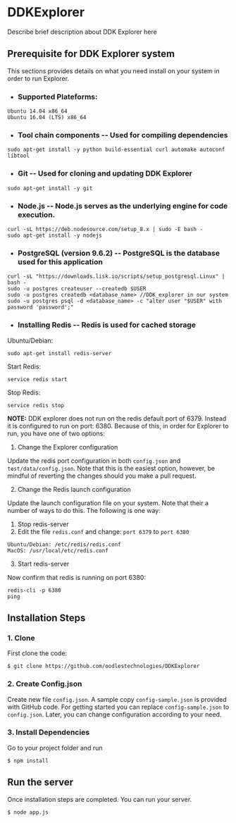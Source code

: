 # DDKExplorer
Describe brief description about DDK Explorer here

## Prerequisite for DDK Explorer system
This sections provides details on what you need install on your system in order to run Explorer.

- ### Supported Plateforms:
```
Ubuntu 14.04 x86_64
Ubuntu 16.04 (LTS) x86_64
```

- ### Tool chain components -- Used for compiling dependencies
```
sudo apt-get install -y python build-essential curl automake autoconf libtool
```

- ### Git -- Used for cloning and updating DDK Explorer
```
sudo apt-get install -y git
```

- ### Node.js -- Node.js serves as the underlying engine for code execution.
```
curl -sL https://deb.nodesource.com/setup_8.x | sudo -E bash -
sudo apt-get install -y nodejs
```

- ### PostgreSQL (version 9.6.2) -- PostgreSQL is the database used for this application
```
curl -sL "https://downloads.lisk.io/scripts/setup_postgresql.Linux" | bash -
sudo -u postgres createuser --createdb $USER
sudo -u postgres createdb <database_name> //DDK_explorer in our system
sudo -u postgres psql -d <database_name> -c "alter user "$USER" with password 'password';"
```

- ### Installing Redis -- Redis is used for cached storage
Ubuntu/Debian:
```
sudo apt-get install redis-server
```
Start Redis:
```
service redis start
```
Stop Redis:
```
service redis stop
```
**NOTE:** DDK explorer does not run on the redis default port of 6379. Instead it is configured to run on port: 6380. Because of this, in order for Explorer to run, you have one of two options:

1. Change the Explorer configuration

Update the redis port configuration in both `config.json` and `test/data/config.json`. Note that this is the easiest option, however, be mindful of reverting the changes should you make a pull request.

2. Change the Redis launch configuration

Update the launch configuration file on your system. Note that their a number of ways to do this. The following is one way:

   1. Stop redis-server
   2. Edit the file `redis.conf` and change: `port 6379` to `port 6380`

```
Ubuntu/Debian: /etc/redis/redis.conf
MacOS: /usr/local/etc/redis.conf
```
3.  Start redis-server

Now confirm that redis is running on port 6380:
```
redis-cli -p 6380
ping
```


## Installation Steps
### 1. Clone
First clone the code:
```
$ git clone https://github.com/oodlestechnologies/DDKExplorer
```
### 2. Create Config.json
Create new file `config.json`. A sample copy `config-sample.json` is provided with GitHub code. For getting started you can replace `config-sample.json` to `config.json`. Later, you can change configuration according to your need.

### 3. Install Dependencies
Go to your project folder and run
```
$ npm install
```
## Run the server
Once installation steps are completed. You can run your server.
```
$ node app.js
```
